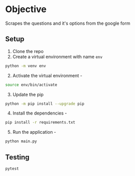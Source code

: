 # Objective

Scrapes the questions and it's options from the google form

## Setup

1. Clone the repo
2. Create a virtual environment with name `env`

```bash
python -m venv env
```

2. Activate the virtual environment -

```bash
source env/bin/activate
```

3. Update the pip

```bash
python -m pip install --upgrade pip
```

4. Install the dependencies -

```bash
pip install -r requirements.txt
```

5. Run the application -

```bash
python main.py
```


## Testing

```bash
pytest
```